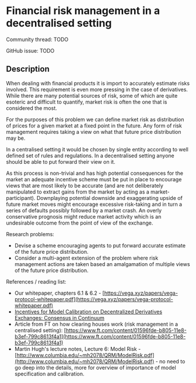 # Financial risk management in a decentralised setting

Community thread: TODO

GitHub issue: TODO

## Description

When dealing with financial products it is import to accurately estimate risks involved. This requirement is even more pressing in the case of derivatives. While there are many potential sources of risk, some of which are quite esoteric and difficult to quantify, market risk is often the one that is considered the most.

For the purposes of this problem we can define market risk as distribution of prices for a given market at a fixed point in the future. Any form of risk management requires taking a view on what that future price distribution may be.

In a centralised setting it would be chosen by single entity according to well defined set of rules and regulations. In a decentralised setting anyone should be able to put forward their view on it.

As this process is non-trivial and has high potential consequences for the market an adequate incentive scheme must be put in place to encourage views that are most likely to be accurate (and are not deliberately manipulated to extract gains from the market by acting as a market-participant). Downplaying potential downside and exaggerating upside of future market moves might encourage excessive risk-taking and in turn a series of defaults possibly followed by a market crash. An overly conservative prognosis might reduce market activity which is an undesirable outcome from the point of view of the exchange.

Research problems:

- Devise a scheme encouraging agents to put forward accurate estimate of the future price distribution.
- Consider a multi-agent extension of the problem where risk management actions are taken based an amalgamation of multiple views of the future price distribution.

References / reading list:

- Our whitepaper, chapters 6.1 & 6.2 - [https://vega.xyz/papers/vega-protocol-whitepaper.pdf](https://vega.xyz/papers/vega-protocol-whitepaper.pdf)
- [Incentives for Model Calibration on Decentralized Derivatives Exchanges: Consensus in Continuum](https://papers.ssrn.com/sol3/papers.cfm?abstract_id=3534272)
- Article from FT on how clearing houses work (risk management in a centralised setting): [https://www.ft.com/content/01596fde-b805-11e8-b3ef-799c8613f4a1](https://www.ft.com/content/01596fde-b805-11e8-b3ef-799c8613f4a1)
- Martin Hugh's lecture notes, Lecture 6: Model Risk - [http://www.columbia.edu/~mh2078/QRM/ModelRisk.pdf](http://www.columbia.edu/~mh2078/QRM/ModelRisk.pdf) - no need to go deep into the details, more for overview of importance of model specification and calibration.
